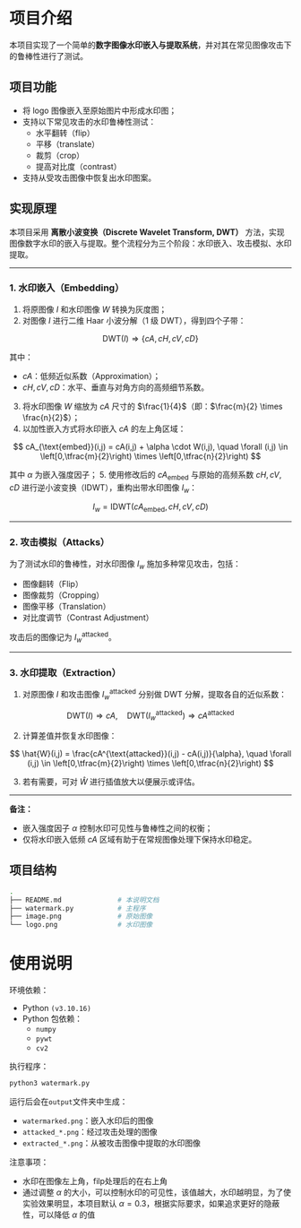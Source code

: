 # 项目介绍
本项目实现了一个简单的**数字图像水印嵌入与提取系统**，并对其在常见图像攻击下的鲁棒性进行了测试。

## 项目功能
- 将 logo 图像嵌入至原始图片中形成水印图；
- 支持以下常见攻击的水印鲁棒性测试：
  - 水平翻转（flip）
  - 平移（translate）
  - 裁剪（crop）
  - 提高对比度（contrast）
- 支持从受攻击图像中恢复出水印图案。
## 实现原理

本项目采用 **离散小波变换（Discrete Wavelet Transform, DWT）** 方法，实现图像数字水印的嵌入与提取。整个流程分为三个阶段：水印嵌入、攻击模拟、水印提取。

---

### 1. 水印嵌入（Embedding）

1. 将原图像 $I$ 和水印图像 $W$ 转换为灰度图；
2. 对图像 $I$ 进行二维 Haar 小波分解（1 级 DWT），得到四个子带：

$$
\text{DWT}(I) \Rightarrow \{cA, cH, cV, cD\}
$$

   其中：
   - $cA$：低频近似系数（Approximation）；
   - $cH, cV, cD$：水平、垂直与对角方向的高频细节系数。
3. 将水印图像 $W$ 缩放为 $cA$ 尺寸的 $\frac{1}{4}$（即：$\frac{m}{2} \times \frac{n}{2}$）；
4. 以加性嵌入方式将水印嵌入 $cA$ 的左上角区域：

$$
cA_{\text{embed}}(i,j) = cA(i,j) + \alpha \cdot W(i,j), \quad \forall (i,j) \in \left[0,\tfrac{m}{2}\right) \times \left[0,\tfrac{n}{2}\right)
$$

   其中 $\alpha$ 为嵌入强度因子；
5. 使用修改后的 $cA_{\text{embed}}$ 与原始的高频系数 $cH, cV, cD$ 进行逆小波变换（IDWT），重构出带水印图像 $I_w$：

$$
I_w = \text{IDWT}(cA_{\text{embed}}, cH, cV, cD)
$$

---

### 2. 攻击模拟（Attacks）

为了测试水印的鲁棒性，对水印图像 $I_w$ 施加多种常见攻击，包括：
- 图像翻转（Flip）
- 图像裁剪（Cropping）
- 图像平移（Translation）
- 对比度调节（Contrast Adjustment）

攻击后的图像记为 $I_w^{\text{attacked}}$。

---

### 3. 水印提取（Extraction）

1. 对原图像 $I$ 和攻击图像 $I_w^{\text{attacked}}$ 分别做 DWT 分解，提取各自的近似系数：

$$
\text{DWT}(I) \Rightarrow cA, \quad \text{DWT}(I_w^{\text{attacked}}) \Rightarrow cA^{\text{attacked}}
$$

2. 计算差值并恢复水印图像：

$$
\hat{W}(i,j) = \frac{cA^{\text{attacked}}(i,j) - cA(i,j)}{\alpha}, \quad \forall (i,j) \in \left[0,\tfrac{m}{2}\right) \times \left[0,\tfrac{n}{2}\right)
$$
   
3. 若有需要，可对 $\hat{W}$ 进行插值放大以便展示或评估。

---

**备注：**
- 嵌入强度因子 $\alpha$ 控制水印可见性与鲁棒性之间的权衡；
- 仅将水印嵌入低频 $cA$ 区域有助于在常规图像处理下保持水印稳定。


## 项目结构

```bash
.
├── README.md              # 本说明文档
├── watermark.py           # 主程序
├── image.png              # 原始图像
└── logo.png               # 水印图像
```

# 使用说明

环境依赖：
- Python `(v3.10.16)`
- Python 包依赖：
   - `numpy`
   - `pywt`
   - `cv2`

执行程序：
```bash
python3 watermark.py
```
运行后会在`output`文件夹中生成：
- `watermarked.png`：嵌入水印后的图像
- `attacked_*.png`：经过攻击处理的图像
- `extracted_*.png`：从被攻击图像中提取的水印图像

注意事项：
- 水印在图像左上角，filp处理后的在右上角
- 通过调整 $\alpha$ 的大小，可以控制水印的可见性，该值越大，水印越明显，为了使实验效果明显，本项目默认 $\alpha=0.3$，根据实际要求，如果追求更好的隐蔽性，可以降低 $\alpha$ 的值